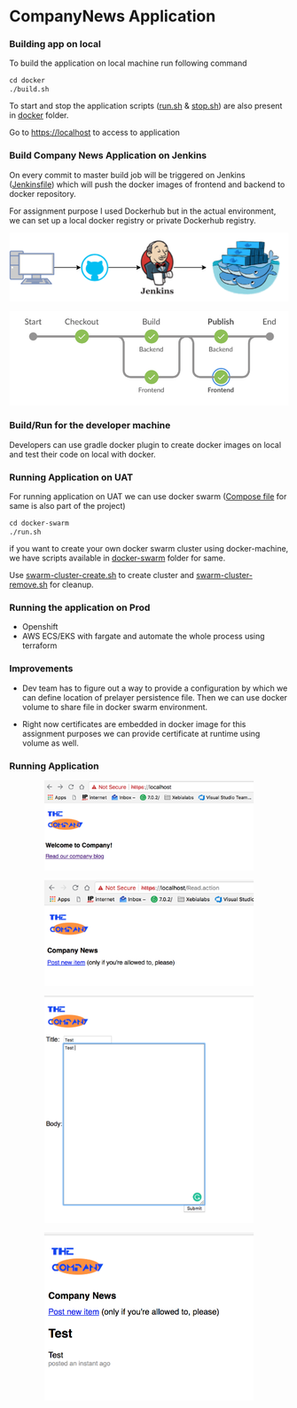 # CompanyNews Application

### Building app on local

To build the application on local machine run following command
```
cd docker
./build.sh
```

To start and stop the application scripts ([run.sh](docker/run.sh) & [stop.sh](docker/stop.sh)) are also present in [docker](docker) folder.

Go to [https://localhost](https://localhost) to access to application

### Build Company News Application on Jenkins

On every commit to master build job will be triggered on Jenkins ([Jenkinsfile](Jenkinsfile)) which will push the docker images of frontend and backend to docker repository.

For assignment purpose I used Dockerhub but in the actual environment, we can set up a local docker registry or private Dockerhub registry.

<p align="center">
  <img  src="images/jenkins.png">
</p>


![screenshot of Jenkins pipeline](images/build_pipeline.png)

### Build/Run for the developer machine

Developers can use gradle docker plugin to create docker images on local and test their code on local with docker.

### Running Application on UAT

For running application on UAT we can use docker swarm ([Compose file](docker-swarm/docker-compose.yaml) for same is also part of the project)

```
cd docker-swarm
./run.sh
```
if you want to create your own docker swarm cluster using docker-machine, we have scripts available in [docker-swarm](docker-swarm) folder for same.

Use [swarm-cluster-create.sh](docker-swarm/swarm-cluster-create.sh) to create cluster and [swarm-cluster-remove.sh](docker-swarm/swarm-cluster-remove.sh) for cleanup.

### Running the application on Prod

* Openshift
* AWS ECS/EKS with fargate and automate the whole process using terraform

### Improvements

* Dev team has to figure out a way to provide a configuration by which we can define location of prelayer persistence file. Then we can use docker volume to share file in docker swarm environment.

* Right now certificates are embedded in docker image for this assignment purposes we  can provide certificate at runtime using volume as well.

### Running Application

<p align="center">
  <img  src="images/app1.png" width='75%' height='75%'>
</p>
<p align="center">
  <img  src="images/app2.png" width='75%' height='75%'>
</p>
<p align="center">
  <img  src="images/app3.png" width='75%' height='75%'>
</p>
<p align="center">
  <img  src="images/app4.png" width='75%' height='75%'>
</p>
